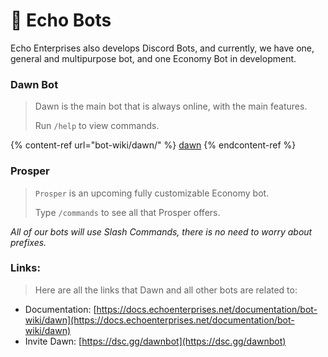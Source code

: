 # 📍 Echo Bots

Echo Enterprises also develops Discord Bots, and currently, we have one, general and multipurpose bot, and one Economy Bot in development.

### Dawn Bot

> Dawn is the main bot that is always online, with the main features.
>
> Run `/help` to view commands.

{% content-ref url="bot-wiki/dawn/" %}
[dawn](bot-wiki/dawn/)
{% endcontent-ref %}

### Prosper

> `Prosper` is an upcoming fully customizable Economy bot.
>
> Type `/commands` to see all that Prosper offers.

_All of our bots will use Slash Commands, there is no need to worry about prefixes._

### Links:

> Here are all the links that Dawn and all other bots are related to:

* Documentation: [https://docs.echoenterprises.net/documentation/bot-wiki/dawn](https://docs.echoenterprises.net/documentation/bot-wiki/dawn)
* Invite Dawn: [https://dsc.gg/dawnbot](https://dsc.gg/dawnbot)

